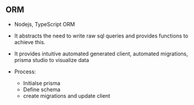 ## ORM

- Nodejs, TypeScript ORM
- It abstracts the need to write raw sql queries and provides functions to achieve this.
- It provides intuitive automated generated client, automated migrations, prisma studio to visualize data

- Process:
  - Initialse prisma
  - Define schema
  - create migrations and update client

